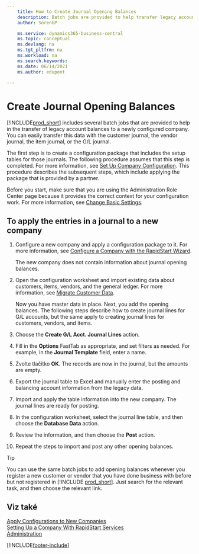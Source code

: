 ```yaml
---
    title: How to Create Journal Opening Balances
    description: Batch jobs are provided to help transfer legacy account balances to a newly configured company. You can easily transfer this data with journals postings.
    author: SorenGP

    ms.service: dynamics365-business-central
    ms.topic: conceptual
    ms.devlang: na
    ms.tgt_pltfrm: na
    ms.workload: na
    ms.search.keywords:
    ms.date: 06/14/2021
    ms.author: edupont

---
```

# Create Journal Opening Balances

[!INCLUDE[prod_short](includes/prod_short.md)] includes several batch jobs that are provided to help in the transfer of legacy account balances to a newly configured company. You can easily transfer this data with the customer journal, the vendor journal, the item journal, or the G/L journal.

The first step is to create a configuration package that includes the setup tables for those journals. The following procedure assumes that this step is completed. For more information, see [Set Up Company Configuration](admin-set-up-company-configuration.md). This procedure describes the subsequent steps, which include applying the package that is provided by a partner.

Before you start, make sure that you are using the Administration Role Center page because it provides the correct context for your configuration work. For more information, see [Change Basic Settings](ui-change-basic-settings.md).

## To apply the entries in a journal to a new company

1. Configure a new company and apply a configuration package to it. For more information, see [Configure a Company with the RapidStart Wizard](admin-how-to-configure-a-company-with-the-rapidstart-wizard.md).

   The new company does not contain information about journal opening balances.

2. Open the configuration worksheet and import existing data about customers, items, vendors, and the general ledger. For more information, see [Migrate Customer Data](admin-migrate-customer-data.md).

   Now you have master data in place. Next, you add the opening balances. The following steps describe how to create journal lines for G/L accounts, but the same apply to creating journal lines for customers, vendors, and items.
3. Choose the **Create G/L Acct. Journal Lines** action.
4. Fill in the **Options** FastTab as appropriate, and set filters as needed. For example, in the **Journal Template** field, enter a name.
5. Zvolte tlačítko **OK**. The records are now in the journal, but the amounts are empty.
6. Export the journal table to Excel and manually enter the posting and balancing account information from the legacy data.
7. Import and apply the table information into the new company. The journal lines are ready for posting.
8. In the configuration worksheet, select the journal line table, and then choose the **Database Data** action.
9. Review the information, and then choose the **Post** action.
10. Repeat the steps to import and post any other opening balances.

> [!TIP]
> You can use the same batch jobs to add opening balances whenever you register a new customer or vendor that you have done business with before but not registered in [!INCLUDE [prod_short](includes/prod_short.md)]. Just search for the relevant task, and then choose the relevant link.

## Viz také

[Apply Configurations to New Companies](admin-apply-configuration-to-new-companies.md)  
[Setting Up a Company With RapidStart Services](admin-set-up-a-company-with-rapidstart.md)  
[Administration](admin-setup-and-administration.md)


[!INCLUDE[footer-include](includes/footer-banner.md)]